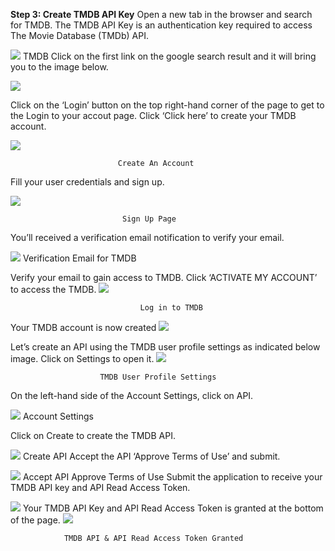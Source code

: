**Step 3: Create TMDB API Key**
Open a new tab in the browser and search for TMDB. The TMDB API Key is an authentication key required to access The Movie Database (TMDb) API.

![](https://github.com/smitwaman/devops-netflix-pipeline/blob/main/images/netflix-demo-images/TMDB/17113860389336981775421854148242.jpg)
                                   TMDB
Click on the first link on the google search result and it will bring you to the image below.


![](https://github.com/smitwaman/devops-netflix-pipeline/blob/main/images/netflix-demo-images/TMDB/17113860486544910691280844397731.jpg)

Click on the ‘Login’ button on the top right-hand corner of the page to get to the Login to your accout page. Click ‘Click here’ to create your TMDB account.

![](https://github.com/smitwaman/devops-netflix-pipeline/blob/main/images/netflix-demo-images/TMDB/17113860594783972020314780222245.jpg)

                            Create An Account

Fill your user credentials and sign up.

![](https://github.com/smitwaman/devops-netflix-pipeline/blob/main/images/netflix-demo-images/TMDB/17113860694174814476333665650428.jpg)

                             Sign Up Page

You’ll received a verification email notification to verify your email.

![](https://github.com/smitwaman/devops-netflix-pipeline/blob/main/images/netflix-demo-images/TMDB/1711386077525525077335539362818.jpg)
                        Verification Email for TMDB

Verify your email to gain access to TMDB. Click ‘ACTIVATE MY ACCOUNT’ to access the TMDB.
![](https://github.com/smitwaman/devops-netflix-pipeline/blob/main/images/netflix-demo-images/TMDB/17113860851334726463474416591145.jpg)


                                 Log in to TMDB
Your TMDB account is now created
![](https://github.com/smitwaman/devops-netflix-pipeline/blob/main/images/netflix-demo-images/TMDB/17113860930866279081209230696098.jpg)


Let’s create an API using the TMDB user profile settings as indicated below image. Click on Settings to open it.
![](https://github.com/smitwaman/devops-netflix-pipeline/blob/main/images/netflix-demo-images/TMDB/17113861101087366779608395671519.jpg)

                        TMDB User Profile Settings
On the left-hand side of the Account Settings, click on API.

![](https://github.com/smitwaman/devops-netflix-pipeline/blob/main/images/netflix-demo-images/TMDB/17113861188475972466145081433363.jpg)
                            Account Settings

Click on Create to create the TMDB API.

![](https://github.com/smitwaman/devops-netflix-pipeline/blob/main/images/netflix-demo-images/TMDB/17113861357784906283075412028624.jpg)
                             Create API
Accept the API ‘Approve Terms of Use’ and submit.

![](https://github.com/smitwaman/devops-netflix-pipeline/blob/main/images/netflix-demo-images/TMDB/17113861431815059075709300428708.jpg)
                     Accept API Approve Terms of Use
Submit the application to receive your TMDB API key and API Read Access Token.

![](https://github.com/smitwaman/devops-netflix-pipeline/blob/main/images/netflix-demo-images/TMDB/17113861506568763935882810809993.jpg)
Your TMDB API Key and API Read Access Token is granted at the bottom of the page.
![](https://github.com/smitwaman/devops-netflix-pipeline/blob/main/images/netflix-demo-images/TMDB/17113861579687079020831033963491.jpg)

                TMDB API & API Read Access Token Granted